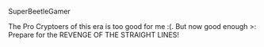 SuperBeetleGamer

The Pro Cryptoers of this era is too good for me :(. But now good enough >: Prepare for the REVENGE OF THE STRAIGHT LINES!

